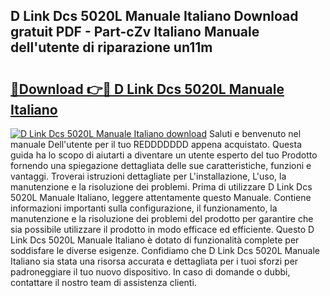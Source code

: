 ## D Link Dcs 5020L Manuale Italiano Download gratuit PDF - Part-cZv Italiano Manuale dell'utente di riparazione un11m

# <h2><a href="http://dfdhwjf.blite.top/?on=D+Link+Dcs+5020L+Manuale+Italiano">🔗Download 👉🔴 D Link Dcs 5020L Manuale Italiano</a></h2>

[![D Link Dcs 5020L Manuale Italiano download](https://i.imgur.com/lujVjoI.png)](http://dfdhwjf.blite.top/?on=D+Link+Dcs+5020L+Manuale+Italiano)
Saluti e benvenuto nel manuale Dell'utente per il tuo REDDDDDDD appena acquistato. Questa guida ha lo scopo di aiutarti a diventare un utente esperto del tuo Prodotto fornendo una spiegazione dettagliata delle sue caratteristiche, funzioni e vantaggi. Troverai istruzioni dettagliate per L'installazione, L'uso, la manutenzione e la risoluzione dei problemi. Prima di utilizzare D Link Dcs 5020L Manuale Italiano, leggere attentamente questo Manuale. Contiene informazioni importanti sulla configurazione, il funzionamento, la manutenzione e la risoluzione dei problemi del prodotto per garantire che sia possibile utilizzare il prodotto in modo efficace ed efficiente. Questo D Link Dcs 5020L Manuale Italiano è dotato di funzionalità complete per soddisfare le diverse esigenze. Confidiamo che D Link Dcs 5020L Manuale Italiano sia stata una risorsa accurata e dettagliata per i tuoi sforzi per padroneggiare il tuo nuovo dispositivo. In caso di domande o dubbi, contattare il nostro team di assistenza clienti.
